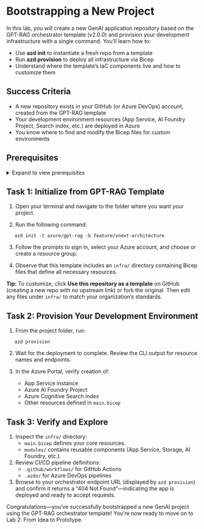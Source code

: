 # Bootstrapping a New Project

In this lab, you will create a new GenAI application repository based on the GPT-RAG orchestrator template (v2.0.0) and provision your development infrastructure with a single command. You’ll learn how to:

- Use **azd init** to instantiate a fresh repo from a template  
- Run **azd provision** to deploy all infrastructure via Bicep  
- Understand where the template’s IaC components live and how to customize them  



## Success Criteria

- A new repository exists in your GitHub (or Azure DevOps) account, created from the GPT-RAG template  
- Your development environment resources (App Service, AI Foundry Project, Search index, etc.) are deployed in Azure  
- You know where to find and modify the Bicep files for custom environments  



## Prerequisites

<details markdown="block">
<summary>Expand to view prerequisites</summary>

### Required Tools  
- Azure CLI (`az`) – https://aka.ms/install-az  
- Azure Developer CLI (`azd`) – https://aka.ms/install-azd  
- GitHub CLI (`gh`) – https://cli.github.com/  
- Git – https://git-scm.com/downloads  

### You Will Also Need  
- An **Azure subscription** with permissions to create resource groups and assign roles  
- Access to **Azure OpenAI** (request via the Microsoft form if needed)  
- Ability to create or use an existing **Service Principal** with at least **Contributor** role on your subscription  
  - _In production, you can scope down to least-privilege roles; Contributor is used here for simplicity._  
</details>



## Task 1: Initialize from GPT-RAG Template

1. Open your terminal and navigate to the folder where you want your project.  

2. Run the following command:  

```
   azd init -t azure/gpt-rag -b feature/vnext-architecture
```

3. Follow the prompts to sign in, select your Azure account, and choose or create a resource group.  

4. Observe that this template includes an `infra/` directory containing Bicep files that define all necessary resources.

**Tip:** To customize, click **Use this repository as a template** on GitHub (creating a new repo with no upstream link) or fork the original. Then edit any files under `infra/` to match your organization’s standards.


## Task 2: Provision Your Development Environment

1. From the project folder, run:  

```
   azd provision  
```

2. Wait for the deployment to complete. Review the CLI output for resource names and endpoints.  

3. In the Azure Portal, verify creation of:  
   - App Service instance  
   - Azure AI Foundry Project  
   - Azure Cognitive Search index  
   - Other resources defined in `main.bicep`



## Task 3: Verify and Explore

1. Inspect the `infra/` directory:  
   - `main.bicep` defines your core resources.  
   - `modules/` contains reusable components (App Service, Storage, AI Foundry, etc.).  
2. Review CI/CD pipeline definitions:  
   - `.github/workflows/` for GitHub Actions  
   - `.azdo/` for Azure DevOps pipelines  
3. Browse to your orchestrator endpoint URL (displayed by `azd provision`) and confirm it returns a “404 Not Found”—indicating the app is deployed and ready to accept requests.



Congratulations—you’ve successfully bootstrapped a new GenAI project using the GPT-RAG orchestrator template! You’re now ready to move on to Lab 2: From Idea to Prototype.

